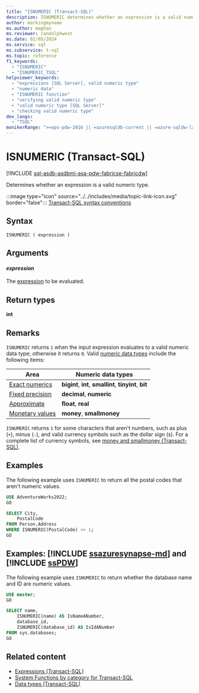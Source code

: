 ```yaml
---
title: "ISNUMERIC (Transact-SQL)"
description: ISNUMERIC determines whether an expression is a valid numeric type.
author: markingmyname
ms.author: maghan
ms.reviewer: randolphwest
ms.date: 02/05/2024
ms.service: sql
ms.subservice: t-sql
ms.topic: reference
f1_keywords:
  - "ISNUMERIC"
  - "ISNUMERIC_TSQL"
helpviewer_keywords:
  - "expressions [SQL Server], valid numeric type"
  - "numeric data"
  - "ISNUMERIC function"
  - "verifying valid numeric type"
  - "valid numeric type [SQL Server]"
  - "checking valid numeric type"
dev_langs:
  - "TSQL"
monikerRange: ">=aps-pdw-2016 || =azuresqldb-current || =azure-sqldw-latest || >=sql-server-2016 || >=sql-server-linux-2017 || =azuresqldb-mi-current || =fabric"
---
```

# ISNUMERIC (Transact-SQL)

[!INCLUDE [sql-asdb-asdbmi-asa-pdw-fabricse-fabricdw](../../includes/applies-to-version/sql-asdb-asdbmi-asa-pdw-fabricse-fabricdw.md)]

Determines whether an expression is a valid numeric type.

:::image type="icon" source="../../includes/media/topic-link-icon.svg" border="false"::: [Transact-SQL syntax conventions](../../t-sql/language-elements/transact-sql-syntax-conventions-transact-sql.md)

## Syntax

```syntaxsql
ISNUMERIC ( expression )
```

## Arguments

#### *expression*

The [expression](../language-elements/expressions-transact-sql.md) to be evaluated.

## Return types

**int**

## Remarks

`ISNUMERIC` returns `1` when the input expression evaluates to a valid numeric data type; otherwise it returns `0`. Valid [numeric data types](../data-types/numeric-types.md) include the following items:

| Area | Numeric data types |
| --- | --- |
| [Exact numerics](../data-types/int-bigint-smallint-and-tinyint-transact-sql.md) | **bigint**, **int**, **smallint**, **tinyint**, **bit** |
| [Fixed precision](../data-types/decimal-and-numeric-transact-sql.md) | **decimal**, **numeric** |
| [Approximate](../data-types/float-and-real-transact-sql.md) | **float**, **real** |
| [Monetary values](../data-types/money-and-smallmoney-transact-sql.md) | **money**, **smallmoney** |

`ISNUMERIC` returns `1` for some characters that aren't numbers, such as plus (`+`), minus (`-`), and valid currency symbols such as the dollar sign (`$`). For a complete list of currency symbols, see [money and smallmoney (Transact-SQL)](../data-types/money-and-smallmoney-transact-sql.md).

## Examples

The following example uses `ISNUMERIC` to return all the postal codes that aren't numeric values.

```sql
USE AdventureWorks2022;
GO

SELECT City,
    PostalCode
FROM Person.Address
WHERE ISNUMERIC(PostalCode) <> 1;
GO
```

## Examples: [!INCLUDE [ssazuresynapse-md](../../includes/ssazuresynapse-md.md)] and [!INCLUDE [ssPDW](../../includes/sspdw-md.md)]

The following example uses `ISNUMERIC` to return whether the database name and ID are numeric values.

```sql
USE master;
GO

SELECT name,
    ISNUMERIC(name) AS IsNameANumber,
    database_id,
    ISNUMERIC(database_id) AS IsIdANumber
FROM sys.databases;
GO
```

## Related content

- [Expressions (Transact-SQL)](../language-elements/expressions-transact-sql.md)
- [System Functions by category for Transact-SQL](../../relational-databases/system-functions/system-functions-category-transact-sql.md)
- [Data types (Transact-SQL)](../data-types/data-types-transact-sql.md)
